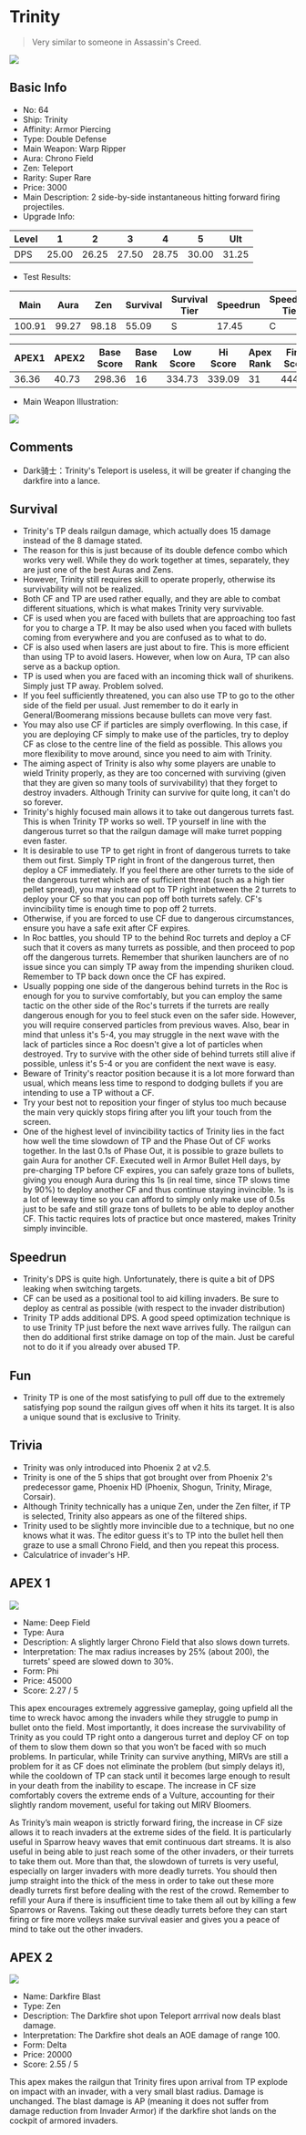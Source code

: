 # Trinity

> Very similar to someone in Assassin's Creed.

<img src="/ships/ship_64.png" style={{zoom:1}}/>

## Basic Info

- No: 64
- Ship: Trinity
- Affinity: Armor Piercing
- Type: Double Defense
- Main Weapon: Warp Ripper
- Aura: Chrono Field
- Zen: Teleport
- Rarity: Super Rare
- Price: 3000
- Main Description: 2 side-by-side instantaneous hitting forward firing projectiles.
- Upgrade Info: 

| Level | 1 | 2 | 3 | 4 | 5 | Ult |
|--|--|--|--|--|--|--|
| DPS | 25.00 | 26.25 | 27.50 | 28.75 | 30.00 | 31.25 |

- Test Results: 

| Main | Aura | Zen | Survival | Survival Tier | Speedrun | Speedrun Tier | Fun | Fun Tier |
|--|--|--|--|--|--|--|--|--|
| 100.91 | 99.27 | 98.18 | 55.09 | S | 17.45 | C | 33.27 | B |

| APEX1 | APEX2 | Base Score | Base Rank | Low Score | Hi Score | Apex Rank | Final Score | FinalRank |
|--|--|--|--|--|--|--|--|--|
| 36.36 | 40.73 | 298.36 | 16 | 334.73 | 339.09 | 31 | 444.91 | 35 |

- Main Weapon Illustration:

<img src="/illustration/main_64.gif" style={{zoom:1}}/>

## Comments

- Dark骑士：Trinity's Teleport is useless, it will be greater if changing the darkfire into a lance.

## Survival

- Trinity's TP deals railgun damage, which actually does 15 damage instead of the 8 damage stated.
- The reason for this is just because of its double defence combo which works very well. While they do work together at times, separately, they are just one of the best Auras and Zens.
- However, Trinity still requires skill to operate properly, otherwise its survivability will not be realized.
- Both CF and TP are used rather equally, and they are able to combat different situations, which is what makes Trinity very survivable.
- CF is used when you are faced with bullets that are approaching too fast for you to charge a TP. It may be also used when you faced with bullets coming from everywhere and you are confused as to what to do.
- CF is also used when lasers are just about to fire. This is more efficient than using TP to avoid lasers. However, when low on Aura, TP can also serve as a backup option.
- TP is used when you are faced with an incoming thick wall of shurikens. Simply just TP away. Problem solved.
- If you feel sufficiently threatened, you can also use TP to go to the other side of the field per usual. Just remember to do it early in General/Boomerang missions because bullets can move very fast.
- You may also use CF if particles are simply overflowing. In this case, if you are deploying CF simply to make use of the particles, try to deploy CF as close to the centre line of the field as possible. This allows you more flexibility to move around, since you need to aim with Trinity.
- The aiming aspect of Trinity is also why some players are unable to wield Trinity properly, as they are too concerned with surviving (given that they are given so many tools of survivability) that they forget to destroy invaders. Although Trinity can survive for quite long, it can't do so forever.
- Trinity's highly focused main allows it to take out dangerous turrets fast. This is when Trinity TP works so well. TP yourself in line with the dangerous turret so that the railgun damage will make turret popping even faster.
- It is desirable to use TP to get right in front of dangerous turrets to take them out first. Simply TP right in front of the dangerous turret, then deploy a CF immediately. If you feel there are other turrets to the side of the dangerous turret which are of sufficient threat (such as a high tier pellet spread), you may instead opt to TP right inbetween the 2 turrets to deploy your CF so that you can pop off both turrets safely. CF's invincibility time is enough time to pop off 2 turrets.
- Otherwise, if you are forced to use CF due to dangerous circumstances, ensure you have a safe exit after CF expires.
- In Roc battles, you should TP to the behind Roc turrets and deploy a CF such that it covers as many turrets as possible, and then proceed to pop off the dangerous turrets. Remember that shuriken launchers are of no issue since you can simply TP away from the impending shuriken cloud. Remember to TP back down once the CF has expired.
- Usually popping one side of the dangerous behind turrets in the Roc is enough for you to survive comfortably, but you can employ the same tactic on the other side of the Roc's turrets if the turrets are really dangerous enough for you to feel stuck even on the safer side. However, you will require conserved particles from previous waves. Also, bear in mind that unless it's 5-4, you may struggle in the next wave with the lack of particles since a Roc doesn't give a lot of particles when destroyed. Try to survive with the other side of behind turrets still alive if possible, unless it's 5-4 or you are confident the next wave is easy.
- Beware of Trinity's reactor position because it is a lot more forward than usual, which means less time to respond to dodging bullets if you are intending to use a TP without a CF.
- Try your best not to reposition your finger of stylus too much because the main very quickly stops firing after you lift your touch from the screen.
- One of the highest level of invincibility tactics of Trinity lies in the fact how well the time slowdown of TP and the Phase Out of CF works together. In the last 0.1s of Phase Out, it is possible to graze bullets to gain Aura for another CF. Executed well in Armor Bullet Hell days, by pre-charging TP before CF expires, you can safely graze tons of bullets, giving you enough Aura during this 1s (in real time, since TP slows time by 90%) to deploy another CF and thus continue staying invincible. 1s is a lot of leeway time so you can afford to simply only make use of 0.5s just to be safe and still graze tons of bullets to be able to deploy another CF. This tactic requires lots of practice but once mastered, makes Trinity simply invincible.

## Speedrun

- Trinity's DPS is quite high. Unfortunately, there is quite a bit of DPS leaking when switching targets.
- CF can be used as a positional tool to aid killing invaders. Be sure to deploy as central as possible (with respect to the invader distribution)
- Trinity TP adds additional DPS. A good speed optimization technique is to use Trinity TP just before the next wave arrives fully. The railgun can then do additional first strike damage on top of the main. Just be careful not to do it if you already over abused TP.

## Fun

- Trinity TP is one of the most satisfying to pull off due to the extremely satisfying pop sound the railgun gives off when it hits its target. It is also a unique sound that is exclusive to Trinity.

## Trivia

- Trinity was only introduced into Phoenix 2 at v2.5.
- Trinity is one of the 5 ships that got brought over from Phoenix 2's predecessor game, Phoenix HD (Phoenix, Shogun, Trinity, Mirage, Corsair).
- Although Trinity technically has a unique Zen, under the Zen filter, if TP is selected, Trinity also appears as one of the filtered ships.
- Trinity used to be slightly more invincible due to a technique, but no one knows what it was. The editor guess it's to TP into the bullet hell then graze to use a small Chrono Field, and then you repeat this process.
- Calculatrice of invader's HP.

## APEX 1

<img src="/ships/ship_64_apex_1.png" style={{zoom:1}}/>

- Name: Deep Field
- Type: Aura
- Description: A slightly larger Chrono Field that also slows down turrets.
- Interpretation: The max radius increases by 25% (about 200), the turrets' speed are slowed down to 30%.
- Form: Phi
- Price: 45000
- Score: 2.27 / 5

This apex encourages extremely aggressive gameplay, going upfield all the time to wreck havoc among the invaders while they struggle to pump in bullet onto the field. Most importantly, it does increase the survivability of Trinity as you could TP right onto a dangerous turret and deploy CF on top of them to slow them down so that you won’t be faced with so much problems. In particular, while Trinity can survive anything, MIRVs are still a problem for it as CF does not eliminate the problem (but simply delays it), while the cooldown of TP can stack until it becomes large enough to result in your death from the inability to escape. The increase in CF size comfortably covers the extreme ends of a Vulture, accounting for their slightly random movement, useful for taking out MIRV Bloomers.

As Trinity’s main weapon is strictly forward firing, the increase in CF size allows it to reach invaders at the extreme sides of the field. It is particularly useful in Sparrow heavy waves that emit continuous dart streams. It is also useful in being able to just reach some of the other invaders, or their turrets to take them out. More than that, the slowdown of turrets is very useful, especially on larger invaders with more deadly turrets. You should then jump straight into the thick of the mess in order to take out these more deadly turrets first before dealing with the rest of the crowd. Remember to refill your Aura if there is insufficient time to take them all out by killing a few Sparrows or Ravens. Taking out these deadly turrets before they can start firing or fire more volleys make survival easier and gives you a peace of mind to take out the other invaders.

## APEX 2

<img src="/ships/ship_64_apex_2.png" style={{zoom:1}}/>

- Name: Darkfire Blast
- Type: Zen
- Description: The Darkfire shot upon Teleport arrrival now deals blast damage.
- Interpretation: The Darkfire shot deals an AOE damage of range 100.
- Form: Delta
- Price: 20000
- Score: 2.55 / 5

This apex makes the railgun that Trinity fires upon arrival from TP explode on impact with an invader, with a very small blast radius. Damage is unchanged. The blast damage is AP (meaning it does not suffer from damage reduction from Invader Armor) if the darkfire shot lands on the cockpit of armored invaders.
